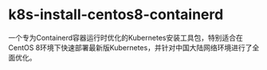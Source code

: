 # k8s-install-centos8-containerd
一个专为Containerd容器运行时优化的Kubernetes安装工具包，特别适合在CentOS 8环境下快速部署最新版Kubernetes，并针对中国大陆网络环境进行了全面优化。
